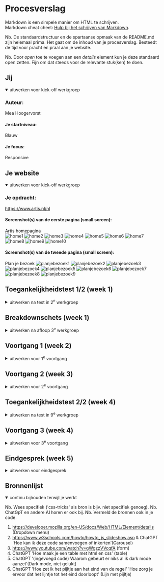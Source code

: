 # Procesverslag
Markdown is een simpele manier om HTML te schrijven.  
Markdown cheat cheet: [Hulp bij het schrijven van Markdown](https://github.com/adam-p/markdown-here/wiki/Markdown-Cheatsheet).

Nb. De standaardstructuur en de spartaanse opmaak van de README.md zijn helemaal prima. Het gaat om de inhoud van je procesverslag. Besteedt de tijd voor pracht en praal aan je website.

Nb. Door *open* toe te voegen aan een *details* element kun je deze standaard open zetten. Fijn om dat steeds voor de relevante stuk(ken) te doen.





## Jij

<details open>
  <summary>uitwerken voor kick-off werkgroep</summary>

  ### Auteur:
  Mea Hoogervorst 

  #### Je startniveau:
  Blauw

  #### Je focus:
  Responsive
 
</details>





## Je website

<details open>
  <summary>uitwerken voor kick-off werkgroep</summary>

  ### Je opdracht:
  https://www.artis.nl/nl

  #### Screenshot(s) van de eerste pagina (small screen): 
  Artis homepagina  
![home1](readme-images/home1.png)
![home2](readme-images/home2.png)
![home3](readme-images/home3.png)
![home4](readme-images/home4.png)
![home5](readme-images/home5.png)
![home6](readme-images/home6.png)
![home7](readme-images/home7.png)
![home8](readme-images/home8.png)
![home9](readme-images/home9.png)
![home10](readme-images/home10.png)
  #### Screenshot(s) van de tweede pagina (small screen):
  Plan je bezoek 
 ![planjebezoek1](readme-images/planjebezoek1.png)
 ![planjebezoek2](readme-images/planjebezoek2.png)
 ![planjebezoek3](readme-images/planjebezoek3.png)
 ![planjebezoek4](readme-images/planjebezoek4.png)
 ![planjebezoek5](readme-images/planjebezoek5.png)
 ![planjebezoek6](readme-images/planjebezoek6.png)
 ![planjebezoek7](readme-images/planjebezoek7.png)
 ![planjebezoek8](readme-images/planjebezoek8.png)
 ![planjebezoek9](readme-images/planjebezoek9.png)
</details>



## Toegankelijkheidstest 1/2 (week 1)

<details>
  <summary>uitwerken na test in 2<sup>e</sup> werkgroep</summary>

  ### Bevindingen
  Lijst met je bevindingen die in de test naar voren kwamen:
  - De site is goed te gebruiken met alleen het toetsenbord.
  - Kleine letters zijn slecht te zien met slechtziendheid.
  - Website is moeilijk te gebruiken met een motorische afwijking.
  - Het is erg lastig om door het carousel heen te swipen.

</details>



## Breakdownschets (week 1)

<details>
  <summary>uitwerken na afloop 3<sup>e</sup> werkgroep</summary>

  ### de hele pagina: 
  <img src="readme-images/breakdownhome.png" width="375px" alt="breakdown van de hele pagina">

  ### dynamisch deel (bijv menu): 
![menubreakdown](readme-images/breakdowndynamisch.svg)
  ### wellicht nog een dynamisch deel (bijv filter): 
![carouselbreakdown](readme-images/carousel.svg)
</details>





## Voortgang 1 (week 2)

<details>
  <summary>uitwerken voor 1<sup>e</sup> voortgang</summary>

  ### Stand van zaken
  hier dit ging goed & dit was lastig (neem ook screenshots op van delen van je website en code)

Wat lastig ging was het bijhouden van de README. Ik had hier helemaal niet aan gedacht tijdens het maken van mijn website en deze was dus nog niet compleet. Wat goed ging was het maken van mijn navigatie, dit vond ik best lastig omdat er een div en een nav onder elkaar moesten die allebei naast elkaar moesten staan en responsive moesten zijn. Maar dit is uiteindelijk wel gelukt.


  ### Agenda voor meeting
  samen met je groepje opstellen

  | student 1      | student 2          | student 3    | student 4        |
  | ---            | ---                | ---          | ---              |
  | dit bespreken  | en dit             | en ik dit    | en dan ik dat    |
  | en dat ook nog | dit als er tijd is | nog een punt | dit wil ik zeker |
  | ...            | ...                | ...          | ...              |


  ### Verslag van meeting
  hier na afloop snel de uitkomsten van de meeting vastleggen

  - punt 1
  Houd goed de README bij om het proces vast te leggen.
  - punt 2
  De contact pagina is iets te kort, kies nog een andere pagina met meer content.
  - nog een punt
  Maak de breakdownschet digitaal.
  

</details>





## Voortgang 2 (week 3)

<details>
  <summary>uitwerken voor 2<sup>e</sup> voortgang</summary>

  ### Stand van zaken
  hier dit ging goed & dit was lastig (neem ook screenshots op van delen van je website en code)
  
  Wat goed ging afgelopen week was het schrijven van al mijn html. Voor beide pagina's heb ik nu de html geschreven. Wel heb ik wat vragen over het maken van de dropdown menu's en het carousel. Daarnaast heb ik ook al veel css geschreven waardoor de pagina's al echt vormgeving beginnen te krijgen. Ook probeer ik deze week beter mijn README bij te houden zodat deze niet achter gaat lopen.



  ### Agenda voor meeting
  samen met je groepje opstellen

  | student 1      | student 2          | student 3    | student 4        |
  | ---            | ---                | ---          | ---              |
  | img bovenin section/article | en dit             | en ik dit    | en dan ik dat    |
  | dropdown maken | dit als er tijd is | nog een punt | dit wil ik zeker |
  | video op formaat            | ...                | ...          | ...              |


  ### Verslag van meeting
  hier na afloop snel de uitkomsten van de meeting vastleggen

  - Img mag gewoon boven de h2 in een section staan.
  - dropdown maken met het html element details.
  - video apart vormgeven en dan in html plaatsen, niet mogelijk met css.
  - Er moet een interactie met JS, carousel kan hiermee gemaakt worden.
  - Er moet ook een dark mode gemaakt worden.


</details>





## Toegankelijkheidstest 2/2 (week 4)

<details>
  <summary>uitwerken na test in 9<sup>e</sup> werkgroep</summary>

![TT1](readme-images/TT1.heic) 
![TT2](readme-images/TT2.heic)
![TT3](readme-images/TT3.heic)
![TT4](readme-images/TT4.HEIC)
![TT5](readme-images/TT5.heic)

  ### Bevindingen
  Lijst met je bevindingen die in de test naar voren kwamen (geef ook aan wat er verbeterd is):
  - Grote teksten zijn erg moeilijk te lezen.
  - Er is een goed contrast met font en achtergrond.
  - Goed te gebruiken met het toetsenbord
  - Lastiger om door het carousel heem te gaan.

</details>





## Voortgang 3 (week 4)

<details>
  <summary>uitwerken voor 3<sup>e</sup> voortgang</summary>

  ### Stand van zaken
  hier dit ging goed & dit was lastig (neem ook screenshots op van delen van je website en code)


  ### Agenda voor meeting
  samen met je groepje opstellen

  | student 1      | student 2          | student 3    | student 4        |
  | Hoe kun je elementen naast elkaar laten komen om het responsive te maken            | ---                | ---          | ---              |
  |  klopt de html? | en dit             | en ik dit    | en dan ik dat    |
  | img in readme gaat niet | dit als er tijd is | nog een punt | dit wil ik zeker |
  | ...            | ...                | ...          | ...              |


  ### Verslag van meeting
  hier na afloop snel de uitkomsten van de meeting vastleggen

  - divs om de elementen die naast elkaar moeten, deze display flex met media.
  - Content moet niet los, zet in div
  - De readme moet nog bijgewerkt worden
  - er is een foutcode in JavaScript

</details>





## Eindgesprek (week 5)

<details>
  <summary>uitwerken voor eindgesprek</summary>

  ### Je uitkomst - karakteristiek screenshots:

![home1](readme-images/FEDhome1.png) 
![home2](readme-images/FEDhome2.png) 
![home3](readme-images/FEDhome3.png)
![home4](readme-images/FEDHome4.png) 
![home5](readme-images/Fedhome5.png)
![home6](readme-images/FEDhome6.png)
![home7](readme-images/FEDhome7.png) 
![home8](readme-images/FEDhome8.png) 
![home9](readme-images/FEDhome9.png)
![home10](readme-images/FEDhome10.png)
![home11](readme-images/FEDhome11.png) 
![home12](readme-images/FEDhome12.png)
![home13](readme-images/FEDhome13.png) 
![home14](readme-images/FEDhome14.png)

![plan1](readme-images/FEDplanje1.png)
![plan2](readme-images/FEDplan2.png) 
![plan3](readme-images/FEDplan3.png) 
![plan4](readme-images/FEDplan4.png) 
![plan5](readme-images/FEDplan5.png) 
![plan6](readme-images/FEDplan6.png) 
![plan7](readme-images/FEDplan7.png) 
![plan8](readme-images/FEDplan8.png) 
![plan9](readme-images/FEDplan9.png) 
![plan10](readme-images/FEDplan10.png) 
![plan11](readme-images/FEDplan11.png) 


  ### Dit ging goed/Heb ik geleerd: 
  Korte omschrijving met plaatjes

![menu](readme-images/menu.png)

 Ik heb veel nieuwe dingen geleerd die ik hiervoor nog niet kon. Zo heb ik geleerd hoe je een carousel of een dropdown menu kan maken. Wat voor mijn gevoel goed ging was het maken van de html. Wat ik lastiger vond was de css. Ik heb denk ik alle content overgenomen en dit in de juiste elementen gezet. Ik vind dat de site erg op het origineel lijkt op wat details na.

  ### Dit was lastig/Is niet gelukt:
  Korte omschrijving met plaatjes

![darkmode](readme-images/darkmode.png)  

Waar ik moeite mee had tijdens het maken van de website was hem responsive maken. Het is me uiteindelijk gelukt om het zo responsve te maken dat content naast elkaar komt inplaats van onder elkaar, maar hij is nog niet precies zo geworden als ik had gewild. Ook had ik moeite met het maken van de dark mode doordat ik dit nog nooit had gedaan. Het is dan ook niet helemaal gelukt.
</details>





## Bronnenlijst

<details open>
  <summary>continu bijhouden terwijl je werkt</summary>

  Nb. Wees specifiek ('css-tricks' als bron is bijv. niet specifiek genoeg). 
  Nb. ChatGpT en andere AI horen er ook bij.
  Nb. Vermeld de bronnen ook in je code.

  1. https://developer.mozilla.org/en-US/docs/Web/HTML/Element/details (Dropdown menu)
  2. https://www.w3schools.com/howto/howto_js_slideshow.asp & ChatGPT 'Hoe kan ik deze code samenvoegen of inkorten'(Carousel)
  3. https://www.youtube.com/watch?v=gWgzzVVcqfA (form)
  4. ChatGPT 'Hoe maak je een table met html en css' (table)
  5. ChatGPT '(ingevoegd code) Waarom gebeurt er niks al ik dark mode aanzet'(Dark mode, niet gelukt)
  6. ChatGPT 'Hoe zet ik het pijltje aan het eind van de regel' 'Hoe zorg je ervoor dat het lijntje tot het eind doorloopt' (Lijn met pijltje)

</details>